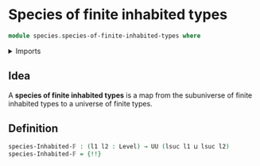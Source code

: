 # Species of finite inhabited types

```agda
module species.species-of-finite-inhabited-types where
```

<details><summary>Imports</summary>

```agda
open import foundation.universe-levels

open import species.species-of-types-in-subuniverses

open import univalent-combinatorics.finite-types
open import univalent-combinatorics.inhabited-finite-types
```

</details>

## Idea

A **species of finite inhabited types** is a map from the subuniverse of finite
inhabited types to a universe of finite types.

## Definition

```agda
species-Inhabited-𝔽 : (l1 l2 : Level) → UU (lsuc l1 ⊔ lsuc l2)
species-Inhabited-𝔽 = {!!}
```
